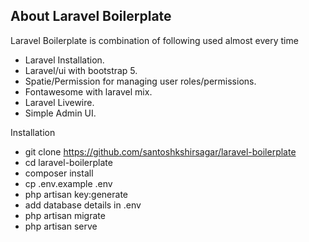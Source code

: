 
## About Laravel Boilerplate

Laravel Boilerplate is combination of following used almost every time

- Laravel Installation.
- Laravel/ui with bootstrap 5.
- Spatie/Permission for managing user roles/permissions.
- Fontawesome with laravel mix.
- Laravel Livewire.
- Simple Admin UI.

Installation 

 - git clone https://github.com/santoshkshirsagar/laravel-boilerplate
 - cd laravel-boilerplate
 - composer install
 - cp .env.example .env
 - php artisan key:generate
 - add database details in .env
 - php artisan migrate
 - php artisan serve
